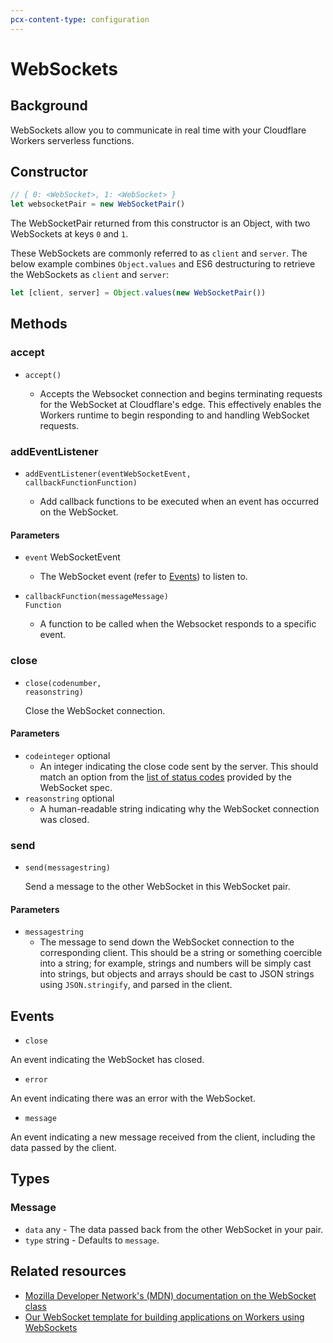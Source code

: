 ```yaml
---
pcx-content-type: configuration
---
```


# WebSockets

## Background

WebSockets allow you to communicate in real time with your Cloudflare Workers serverless functions.

## Constructor

```js
// { 0: <WebSocket>, 1: <WebSocket> }
let websocketPair = new WebSocketPair()
```

The WebSocketPair returned from this constructor is an Object, with two WebSockets at keys `0` and `1`. 

These WebSockets are commonly referred to as `client` and `server`. The below example combines `Object.values` and ES6 destructuring to retrieve the WebSockets as `client` and `server`:

```js
let [client, server] = Object.values(new WebSocketPair())
```

## Methods

### accept

<Definitions>

- <Code>accept()</Code>

    - Accepts the Websocket connection and begins terminating requests for the WebSocket at Cloudflare's edge. This effectively enables the Workers runtime to begin responding to and handling WebSocket requests.

</Definitions>

### addEventListener

<Definitions>

- <Code>addEventListener(event<ParamType>WebSocketEvent</ParamType>, callbackFunction<ParamType>Function</ParamType>)</Code>

    - Add callback functions to be executed when an event has occurred on the WebSocket.


</Definitions>

#### Parameters

<Definitions>

- `event` <TypeLink href="#events">WebSocketEvent</TypeLink>
    - The WebSocket event (refer to [Events](/websockets#events)) to listen to.

- <Code>callbackFunction(message<TypeLink href="#message">Message</TypeLink>) <Type>Function</Type></Code>
    - A function to be called when the Websocket responds to a specific event.

</Definitions>

### close

- <Code>close(code<ParamType>number</ParamType>, reason<ParamType>string</ParamType>)</Code>

    Close the WebSocket connection.

#### Parameters

<Definitions>

- <Code>code<ParamType>integer</ParamType></Code> <PropMeta>optional</PropMeta>
  - An integer indicating the close code sent by the server. This should match an option from the [list of status codes](https://developer.mozilla.org/en-US/docs/Web/API/CloseEvent#status_codes) provided by the WebSocket spec.
- <Code>reason<ParamType>string</ParamType></Code> <PropMeta>optional</PropMeta>
  - A human-readable string indicating why the WebSocket connection was closed.

</Definitions>

### send

- <Code>send(message<ParamType>string</ParamType>)</Code>

    Send a message to the other WebSocket in this WebSocket pair.

#### Parameters

<Definitions>

- <Code>message<ParamType>string</ParamType></Code>
  - The message to send down the WebSocket connection to the corresponding client. This should be a string or something coercible into a string; for example, strings and numbers will be simply cast into strings, but objects and arrays should be cast to JSON strings using <code>JSON.stringify</code>, and parsed in the client.

</Definitions>

## Events

- `close`

An event indicating the WebSocket has closed.

- `error`

An event indicating there was an error with the WebSocket.

- `message`

An event indicating a new message received from the client, including the data passed by the client.

## Types

### Message

<Definitions>

- `data` <Type>any</Type> - The data passed back from the other WebSocket in your pair.
- `type` <Type>string</Type> - Defaults to `message`.

</Definitions>

## Related resources

- [Mozilla Developer Network's (MDN) documentation on the WebSocket class](https://developer.mozilla.org/en-US/docs/Web/API/WebSocket)
- [Our WebSocket template for building applications on Workers using WebSockets](https://github.com/cloudflare/websocket-template)
